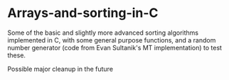 # Arrays-and-sorting-in-C
Some of the basic and slightly more advanced sorting algorithms implemented in C, with some general purpose functions, and a random number generator (code from Evan Sultanik's MT implementation) to test these.

Possible major cleanup in the future
